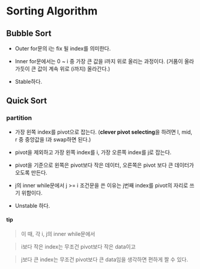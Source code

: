 # Sorting Algorithm

## Bubble Sort

- Outer for문의 i는 fix 될 index를 의미한다. 

- Inner for문에서는 0 ~ i 중 가장 큰 값을 i까지 위로 올리는 과정이다.
(거품이 올라가듯이 큰 값이 계속 위로 (i까지) 올라간다.)

- Stable하다.


## Quick Sort

### partition

- 가장 왼쪽 index를 pivot으로 잡는다. (**clever pivot selecting**을 하려면 l, mid, r 중 중앙값을 l과 swap하면 된다.)

- pivot을 제외하고 가장 왼쪽 index를 i, 가장 오른쪽 index를 j로 잡는다.

- pivot을 기준으로 왼쪽은 pivot보다 작은 데이터, 오른쪽은 pivot 보다 큰 데이터가 오도록 만든다.

- j의 inner while문에서 j >= i 조건문을 쓴 이유는 j번째 index를 pivot의 자리로 쓰기 위함이다.

- Unstable 하다.


#### tip


> 이 때, 각 i, j의 inner while문에서

> i보다 작은 index는 무조건 pivot보다 작은 data이고

>  j보다 큰 index는 무조건 pivot보다 큰 data임을 생각하면 편하게 짤 수 있다.
